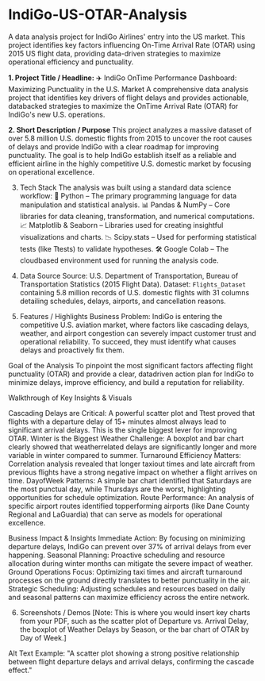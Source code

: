 # IndiGo-US-OTAR-Analysis
A data analysis project for IndiGo Airlines' entry into the US market. This project identifies key factors influencing On-Time Arrival Rate (OTAR) using 2015 US flight data, providing data-driven strategies to maximize operational efficiency and punctuality.


**1. Project Title / Headline:** ✈️ IndiGo OnTime Performance Dashboard: Maximizing Punctuality in the U.S. Market
A comprehensive data analysis project that identifies key drivers of flight delays and provides actionable, databacked strategies to maximize the OnTime Arrival Rate (OTAR) for IndiGo's new U.S. operations.

**2. Short Description / Purpose**
This project analyzes a massive dataset of over 5.8 million U.S. domestic flights from 2015 to uncover the root causes of delays and provide IndiGo with a clear roadmap for improving punctuality. The goal is to help IndiGo establish itself as a reliable and efficient airline in the highly competitive U.S. domestic market by focusing on operational excellence.

3. Tech Stack
The analysis was built using a standard data science workflow:
 🐍 Python – The primary programming language for data manipulation and statistical analysis.
 📊 Pandas & NumPy – Core libraries for data cleaning, transformation, and numerical computations.
 📈 Matplotlib & Seaborn – Libraries used for creating insightful visualizations and charts.
 📉 Scipy.stats – Used for performing statistical tests (like Ttests) to validate hypotheses.
 🛠️ Google Colab – The cloudbased environment used for running the analysis code.

 4. Data Source
 Source: U.S. Department of Transportation, Bureau of Transportation Statistics (2015 Flight Data).
 Dataset: `Flights_Dataset` containing 5.8 million records of U.S. domestic flights with 31 columns detailing schedules, delays, airports, and cancellation reasons.

 5. Features / Highlights
 Business Problem: IndiGo is entering the competitive U.S. aviation market, where factors like cascading delays, weather, and airport congestion can severely impact customer trust and operational reliability. To succeed, they must identify what causes delays and proactively fix them.

 Goal of the Analysis
  To pinpoint the most significant factors affecting flight punctuality (OTAR) and provide a clear, datadriven action plan for IndiGo to minimize delays, improve efficiency, and build a reputation for reliability.

 Walkthrough of Key Insights & Visuals

   Cascading Delays are Critical: A powerful scatter plot and Ttest proved that flights with a departure delay of 15+ minutes almost always lead to significant arrival delays. This is the single biggest lever for improving OTAR.
   Winter is the Biggest Weather Challenge: A boxplot and bar chart clearly showed that weatherrelated delays are significantly longer and more variable in winter compared to summer.
   Turnaround Efficiency Matters: Correlation analysis revealed that longer taxiout times and late aircraft from previous flights have a strong negative impact on whether a flight arrives on time.
   DayofWeek Patterns: A simple bar chart identified that Saturdays are the most punctual day, while Thursdays are the worst, highlighting opportunities for schedule optimization.
   Route Performance: An analysis of specific airport routes identified topperforming airports (like Dane County Regional and LaGuardia) that can serve as models for operational excellence.

 Business Impact & Insights
   Immediate Action: By focusing on minimizing departure delays, IndiGo can prevent over 37% of arrival delays from ever happening.
   Seasonal Planning: Proactive scheduling and resource allocation during winter months can mitigate the severe impact of weather.
   Ground Operations Focus: Optimizing taxi times and aircraft turnaround processes on the ground directly translates to better punctuality in the air.
   Strategic Scheduling: Adjusting schedules and resources based on daily and seasonal patterns can maximize efficiency across the entire network.

 6. Screenshots / Demos
[Note: This is where you would insert key charts from your PDF, such as the scatter plot of Departure vs. Arrival Delay, the boxplot of Weather Delays by Season, or the bar chart of OTAR by Day of Week.]

Alt Text Example: "A scatter plot showing a strong positive relationship between flight departure delays and arrival delays, confirming the cascade effect."

